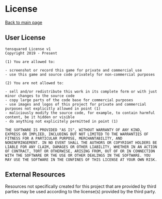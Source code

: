 
# License
[Back to main page](../README.md)

## User License

	tensquared License v1
	Copyright 2019 - Present

	(1) You are allowed to:

	- screenshot or record this game for private and commercial use
	- use this game and source code privately for non-commercial purposes
	
	(2) You are not allowed to:
	
	- sell and/or redistribute this work in its complete form or with just minor changes to the source code
	- copy large parts of the code base for commercial purposes
	- use images and logos of this project for private and commercial purposes not explicitly allowed in point (1)
	- maliciously modify the source code, for example, to contain harmful content, be it hidden or visible
	- do anything not explicitely permitted in point (1)
    
    THE SOFTWARE IS PROVIDED "AS IS", WITHOUT WARRANTY OF ANY KIND, EXPRESS OR IMPLIED, INCLUDING BUT NOT LIMITED TO THE WARRANTIES OF FITNESS FOR A PARTICULAR PURPOSE, MERCHANTABILITY, AND NONINFRINGEMENT. IN NO EVENT SHALL THE AUTHORS OR COPYRIGHT HOLDERS BE LIABLE FOR ANY CLAIM, DAMAGES OR OTHER LIABILITY, WHETHER IN AN ACTION OF CONTRACT, TORT OR OTHERWISE, ARISING FROM, OUT OF OR IN CONNECTION WITH THE SOFTWARE OR THE USE OR OTHER DEALINGS IN THE SOFTWARE. YOU MAY USE THE SOFTWARE IN THE CONFINES OF THIS LICENSE AT YOUR OWN RISK.

## External Resources

Resources not specifically created for this project that are provided by third parties may be used according to the license(s) provided by the third party.

